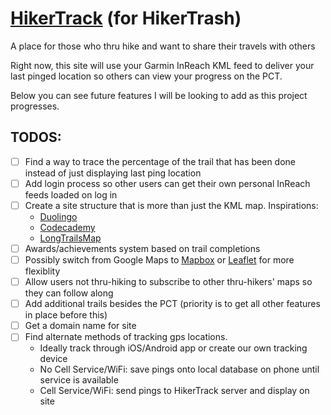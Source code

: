 # [HikerTrack](https://rookkin.github.io) (for HikerTrash)

A place for those who thru hike and want to share their travels with others

Right now, this site will use your Garmin InReach KML feed to deliver your last pinged location so others can view your progress on the PCT. 

Below you can see future features I will be looking to add as this project progresses.

## TODOS:
- [ ] Find a way to trace the percentage of the trail that has been done instead of just displaying last ping location
- [ ] Add login process so other users can get their own personal InReach feeds loaded on log in
- [ ] Create a site structure that is more than just the KML map. Inspirations:
  - [Duolingo](https://duolingo.com)
  - [Codecademy](https://codecademy.com)
  - [LongTrailsMap](http://longtrailsmap.net)
- [ ] Awards/achievements system based on trail completions
- [ ] Possibly switch from Google Maps to [Mapbox](https://www.mapbox.com) or [Leaflet](https://leafletjs.com/) for more flexiblity
- [ ] Allow users not thru-hiking to subscribe to other thru-hikers' maps so they can follow along
- [ ] Add additional trails besides the PCT (priority is to get all other features in place before this)
- [ ] Get a domain name for site
- [ ] Find alternate methods of tracking gps locations. 
  - Ideally track through iOS/Android app or create our own tracking device
  - No Cell Service/WiFi: save pings onto local database on phone until service is available
  - Cell Service/WiFi: send pings to HikerTrack server and display on site

